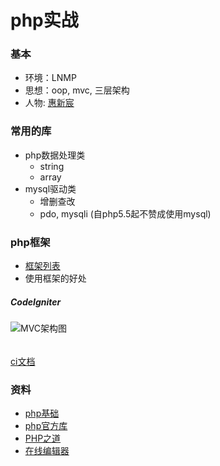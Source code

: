 # php实战

### 基本
* 环境：LNMP
* 思想：oop, mvc, 三层架构
* 人物: [惠新宸](http://www.laruence.com/)

### 常用的库
+ php数据处理类
    - string
    - array
+ mysql驱动类
    * 增删查改
    * pdo, mysqli (自php5.5起不赞成使用mysql)

### php框架
* [框架列表](https://github.com/codeguy/php-the-right-way/wiki/Frameworks)
* 使用框架的好处

##### CodeIgniter
![](http://codeigniter.org.cn/user_guide/_images/appflowchart.png "MVC架构图")

######
[ci文档](http://codeigniter.org.cn/user_guide/overview/index.html)

### 资料
* [php基础](http://w3school.com.cn/php/index.asp)
* [php官方库](http://php.net/manual/zh/extensions.membership.php)
* [PHP之道](http://wulijun.github.io/php-the-right-way/)
* [在线编辑器](http://phpedia.net/)

